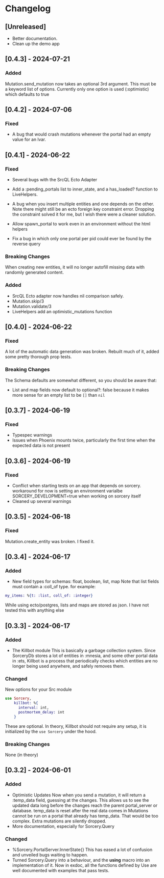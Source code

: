# Changelog

## [Unreleased]
- Better documentation.
- Clean up the demo app

## [0.4.3] - 2024-07-21
### Added
Mutation.send_mutation now takes an optional 3rd argument.
This must be a keyword list of options. 
Currently only one option is used (:optimistic) which defaults to true

## [0.4.2] - 2024-07-06
### Fixed
- A bug that would crash mutations whenever the portal had an empty value for an lvar.

## [0.4.1] - 2024-06-22
### Fixed
- Several bugs with the SrcQL Ecto Adapter
- Add a :pending_portals list to inner_state, and a has_loaded? function to LiveHelpers.
- A bug when you insert multiple entities and one depends on the other.
Note there might still be an ecto foreign key constraint error. Dropping the constraint solved it for me, but I wish there were a cleaner solution.

- Allow spawn_portal to work even in an environment without the html helpers

- Fix a bug in which only one portal per pid could ever be found by the reverse query

### Breaking Changes
When creating new entities, it will no longer autofill missing data with randomly generated content. 

### Added
- SrcQL Ecto adapter now handles nil comparison safely.
- Mutation.skip/3
- Mutation.validate/3
- LiveHelpers add an optimistic_mutations function

## [0.4.0] - 2024-06-22
### Fixed
A lot of the automatic data generation was broken. Rebuilt much of it, added some pretty thorough prop tests.

### Breaking Changes
The Schema defaults are somewhat different, so you should be aware that:
- List and map fields now default to optional?: false because it makes more sense for an empty list to be `[]` than `nil`


## [0.3.7] - 2024-06-19
### Fixed
- Typespec warnings
- Issues when Phoenix mounts twice, particularly the first time when the expected data is not present

## [0.3.6] - 2024-06-19
### Fixed
- Conflict when starting tests on an app that depends on sorcery.
workaround for now is setting an environment varialbe SORCERY_DEVELOPMENT=true when working on sorcery itself
- Cleaned up several warnings

## [0.3.5] - 2024-06-18
### Fixed
Mutation.create_entity was broken. I fixed it.

## [0.3.4] - 2024-06-17
### Added
- New field types for schemas: float, boolean, list, map
Note that list fields must contain a :coll_of type. for example:
```elixir
my_items: %{t: :list, coll_of: :integer}
```

While using ecto/postgres, lists and maps are stored as json. I have not tested this with anything else

## [0.3.3] - 2024-06-17
### Added
- The Killbot module
  This is basically a garbage collection system. Since SorceryDb stores a lot of entities in :mnesia, and some other portal data in :ets, Killbot is a process that periodically checks which entities are no longer being used anywhere, and safely removes them.

### Changed
New options for your Src module
```elixir
use Sorcery,
    killbot: %{
      interval: int,
      postmortem_delay: int
    }
```
These are optional. 
In theory, Killbot should not require any setup, it is initialized by the `use Sorcery` under the hood.


### Breaking Changes
None (in theory)


## [0.3.2] - 2024-06-01
### Added
- Optimistic Updates
  Now when you send a mutation, it will return a :temp_data field, guessing at the changes. This allows us to see the updated data long before the changes reach the parent portal_server or database.
  temp_data is reset after the real data comes in
  Mutations cannot be run on a portal that already has temp_data. That would be too complex. Extra mutations are silently dropped.
- More documentation, especially for Sorcery.Query

### Changed
- %Sorcery.PortalServer.InnerState{}
  This has eased a lot of confusion and unveiled bugs waiting to happen.
- Turned Sorcery.Query into a behaviour, and the __using__ macro into an implementation of it.
    Now in exdoc, all the functions defined by Use are well documented with examples that pass tests.

